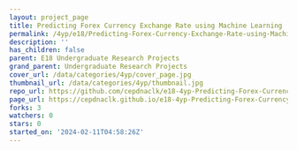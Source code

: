 ```yaml
---
layout: project_page
title: Predicting Forex Currency Exchange Rate using Machine Learning
permalink: /4yp/e18/Predicting-Forex-Currency-Exchange-Rate-using-Machine-Learning/
description: ''
has_children: false
parent: E18 Undergraduate Research Projects
grand_parent: Undergraduate Research Projects
cover_url: /data/categories/4yp/cover_page.jpg
thumbnail_url: /data/categories/4yp/thumbnail.jpg
repo_url: https://github.com/cepdnaclk/e18-4yp-Predicting-Forex-Currency-Exchange-Rate-using-Machine-Learning
page_url: https://cepdnaclk.github.io/e18-4yp-Predicting-Forex-Currency-Exchange-Rate-using-Machine-Learning
forks: 3
watchers: 0
stars: 0
started_on: '2024-02-11T04:58:26Z'
---
```



